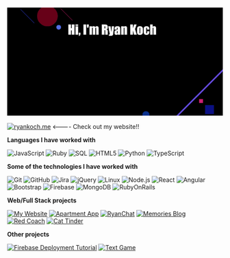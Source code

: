 [![Header](https://raw.githubusercontent.com/ryankoch13/ryankoch13/main/profile.gif)](ryankoch.me)

[![ryankoch.me](https://img.shields.io/badge/-💜_RYANKOCH.ME-000000?style=for-the-badge)](ryankoch.me) <---- Check out my website!!

**Languages I have worked with**

![JavaScript](https://img.shields.io/badge/-JavaScript-000000?style=flat&logo=javascript)
![Ruby](https://img.shields.io/badge/-Ruby-000000?style=flat&logo=Ruby&logoColor=8B0000)
![SQL](https://img.shields.io/badge/-SQL-000000?style=flat&logo=MySQL)
![HTML5](https://img.shields.io/badge/-HTML5-000000?style=flat&logo=HTML5)
![Python](https://img.shields.io/badge/-Python-000000?style=flat&logo=python)
![TypeScript](https://img.shields.io/badge/-TypeScript-000000?style=flat&logo=typescript&logoColor=007ACC)

**Some of the technologies I have worked with**

![Git](https://img.shields.io/badge/-Git-000000?style=flat&logo=git&logoColor=F05032&labelColor=DC143C)
![GitHub](https://img.shields.io/badge/-GitHub-000000?style=flat&logo=github&logoColor=FFFFFF)
![Jira](https://img.shields.io/badge/-Jira-000000?style=flat&logo=jira-software&logoColor=white&logoColor=0052CC)
![jQuery](https://img.shields.io/badge/-jQuery-000000?style=flat&logo=jQuery&logoColor=0769AD)
![Linux](https://img.shields.io/badge/-Linux-000000?style=flat&logo=linux&logoColor=FCC624)
![Node.js](https://img.shields.io/badge/-Node.js-000000?style=flat&logo=node.js&logoColor=339933)
![React](https://img.shields.io/badge/-React-000000?style=flat&logo=React&logoColor=61DAFB)
![Angular](https://img.shields.io/badge/-Angular-000000?style=flat&logo=Angular&logoColor=B22222)
![Bootstrap](https://img.shields.io/badge/-Bootstrap-000000?style=flat&logo=bootstrap&logoColor=800080)
![Firebase](https://img.shields.io/badge/-Firebase-000000?style=flat&logo=Google&logoColor=0000CD)
![MongoDB](https://img.shields.io/badge/-MongoDB-000000?style=flat&logo=MongoDB&logoColor=32CD32)
![RubyOnRails](https://img.shields.io/badge/-RubyOnRails-000000?style=flat&logo=Ruby&logoColor=8B0000)


**Web/Full Stack projects**

[![My Website](https://img.shields.io/badge/-%F0%9F%99%88_My_Website-000000?style=flat)](https://github.com/ryankoch13/ryankoch13.github.io)
[![Apartment App](https://img.shields.io/badge/-🏠_Apartment_App-000000?style=flat)](https://github.com/ryankoch13/apartment-app-ryankoch13)
[![RyanChat](https://img.shields.io/badge/-📱_RyanChat-B8860B?style=flat)](https://github.com/ryankoch13/RyanChat-Production)
[![Memories Blog](https://img.shields.io/badge/-📰_Memories_Blog-000000?style=flat)](https://github.com/ryankoch13/MERN-App)
[![Red Coach](https://img.shields.io/badge/-🚀_RedCoach_E_Commerce-000000?style=flat)](https://github.com/ryankoch13/redcoach_e_commerce)
[![Cat Tinder](https://img.shields.io/badge/-🐱_Cat_Tinder-000000?style=flat)](https://github.com/ryankoch13/cat-tinder-frontend-maine-coon)

**Other projects**

[![Firebase Deployment Tutorial](https://img.shields.io/badge/-🔥_Firebase_Deployment_Tutorial-000000?style=flat)](https://www.youtube.com/watch?v=bBuLuM-C6nQ)
[![Text Game](https://img.shields.io/badge/-📧_Parthenon_Text_Game-000000?style=flat)](https://github.com/ryankoch13/text-based-game-parthenon)